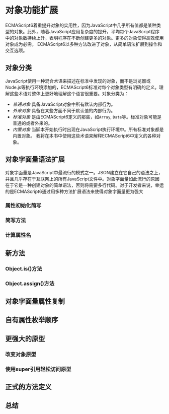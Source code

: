 # 对象功能扩展
ECMAScript6着重提升对象的实用性，因为JavaScript中几乎所有值都是某种类型的对象。此外，随着JavaScript应用复杂度的提升，平均每个JavaScript程序中的对象数持续上升，表明程序在不断创建更多的对象。更多的对象使得高效使用对象成为必需。
ECMAScript6以多种方法改进了对象，从简单语法扩展到操作和交互选项。
## 对象分类
JavaScript使用一种混合术语来描述在标准中发现的对象，而不是浏览器或Node.js等执行环境添加的，ECMAScript6标准对每个对象类型有明确的定义。理解这些术语对整体上更好地理解这个语言很重要。对象分类为：
* *普通对象* 具备JavaScript对象中所有默认内部行为。
* *外来对象* 具备在某些方面不同于默认值的内部行为。
* *标准对象* 是由ECMAScript6定义的那些，如`Array`, `Date`等。标准对象可能是普通的或者外来的。
* *内置对象* 当脚本开始执行时出现在JavaScript执行环境中。所有标准对象都是内置对象。
我将在本书中使用这些术语来解释ECMAScript6中定义的各种对象。
## 对象字面量语法扩展
对象字面量是JavaScript中最流行的模式之一。JSON建立在它自己的语法之上，并且几乎存在于互联网上的所有JavaScript文件中。对象字面量如此流行的原因在于它是一种创建对象的简单语法，否则将需要多行代码。对于开发者来说，幸运的是ECMAScript6通过用多种方法扩展语法来使得对象字面量更为强大
### 属性初始化简写
### 简写方法
### 计算属性名
## 新方法
### Object.is()方法
### Object.assign()方法
## 对象字面量属性复制
## 自有属性枚举顺序
## 更强大的原型
### 改变对象原型
### 使用super引用轻松访问原型
## 正式的方法定义
## 总结

